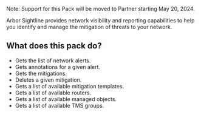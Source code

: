 Note: Support for this Pack will be moved to Partner starting May 20, 2024.

Arbor Sightline provides network visibility and reporting capabilities to help you identify and manage the mitigation of threats to your network. 



## What does this pack do?
- Gets the list of network alerts.
- Gets annotations for a given alert.
- Gets the mitigations.
- Deletes a given mitigation.
- Gets a list of available mitigation templates.
- Gets a list of available routers.
- Gets a list of available managed objects.
- Gets a list of available TMS groups.

